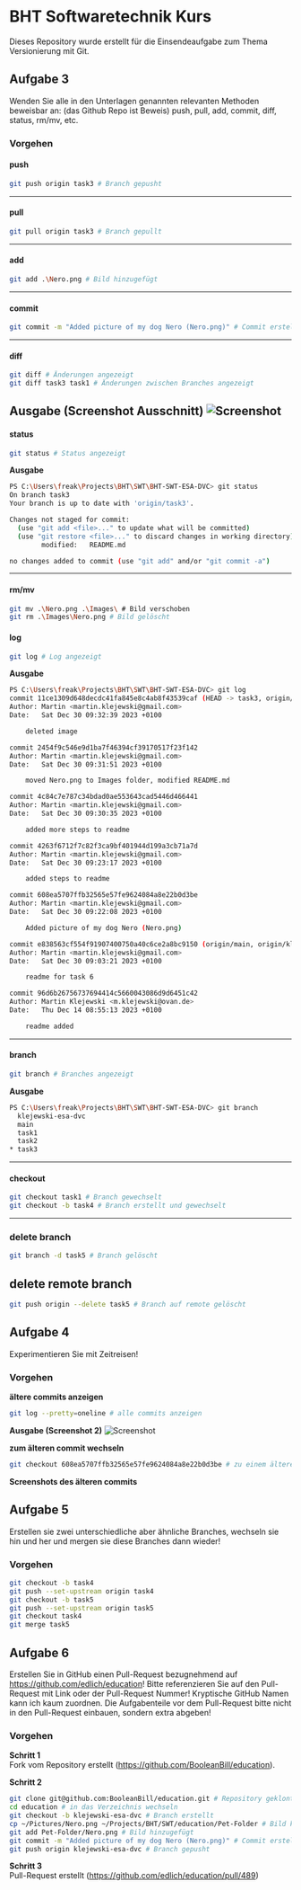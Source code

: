 # BHT Softwaretechnik Kurs

Dieses Repository wurde erstellt für die Einsendeaufgabe zum Thema Versionierung mit Git.

## Aufgabe 3
Wenden Sie alle in den Unterlagen genannten relevanten Methoden beweisbar an: (das Github Repo ist Beweis) push, pull, add, commit, diff, status, rm/mv, etc.

### Vorgehen
#### push
```bash
git push origin task3 # Branch gepusht
```
---
#### pull
```bash
git pull origin task3 # Branch gepullt
```
---
#### add
```bash
git add .\Nero.png # Bild hinzugefügt
```
---
#### commit
```bash
git commit -m "Added picture of my dog Nero (Nero.png)" # Commit erstellt
```
---
#### diff
```bash
git diff # Änderungen angezeigt
git diff task3 task1 # Änderungen zwischen Branches angezeigt
```
**Ausgabe (Screenshot Ausschnitt)**
![Screenshot](./Images/Screenshot-1.png)
---
#### status
```bash
git status # Status angezeigt
```
**Ausgabe**
```bash
PS C:\Users\freak\Projects\BHT\SWT\BHT-SWT-ESA-DVC> git status
On branch task3
Your branch is up to date with 'origin/task3'.

Changes not staged for commit:
  (use "git add <file>..." to update what will be committed)
  (use "git restore <file>..." to discard changes in working directory)
        modified:   README.md

no changes added to commit (use "git add" and/or "git commit -a")
``` 
---
#### rm/mv
```bash
git mv .\Nero.png .\Images\ # Bild verschoben
git rm .\Images\Nero.png # Bild gelöscht
```

#### log
```bash
git log # Log angezeigt
```
**Ausgabe**  
```bash
PS C:\Users\freak\Projects\BHT\SWT\BHT-SWT-ESA-DVC> git log
commit 11ce1309d648decdc41fa845e8c4ab8f43539caf (HEAD -> task3, origin/task3)
Author: Martin <martin.klejewski@gmail.com>
Date:   Sat Dec 30 09:32:39 2023 +0100

    deleted image

commit 2454f9c546e9d1ba7f46394cf39170517f23f142
Author: Martin <martin.klejewski@gmail.com>
Date:   Sat Dec 30 09:31:51 2023 +0100

    moved Nero.png to Images folder, modified README.md

commit 4c84c7e787c34bdad0ae553643cad5446d466441
Author: Martin <martin.klejewski@gmail.com>
Date:   Sat Dec 30 09:30:35 2023 +0100

    added more steps to readme

commit 4263f6712f7c82f3ca9bf401944d199a3cb71a7d
Author: Martin <martin.klejewski@gmail.com>
Date:   Sat Dec 30 09:23:17 2023 +0100

    added steps to readme

commit 608ea5707ffb32565e57fe9624084a8e22b0d3be
Author: Martin <martin.klejewski@gmail.com>
Date:   Sat Dec 30 09:22:08 2023 +0100

    Added picture of my dog Nero (Nero.png)

commit e838563cf554f91907400750a40c6ce2a8bc9150 (origin/main, origin/klejewski-esa-dvc, origin/HEAD, main, klejewski-esa-dvc)
Author: Martin <martin.klejewski@gmail.com>
Date:   Sat Dec 30 09:03:21 2023 +0100

    readme for task 6

commit 96d6b26756737694414c5660043086d9d6451c42
Author: Martin Klejewski <m.klejewski@ovan.de>
Date:   Thu Dec 14 08:55:13 2023 +0100

    readme added
``` 
---
#### branch
```bash
git branch # Branches angezeigt
```
**Ausgabe**
```bash
PS C:\Users\freak\Projects\BHT\SWT\BHT-SWT-ESA-DVC> git branch
  klejewski-esa-dvc
  main
  task1
  task2
* task3
```
---
#### checkout
```bash
git checkout task1 # Branch gewechselt
git checkout -b task4 # Branch erstellt und gewechselt
```
---

### delete branch
```bash
git branch -d task5 # Branch gelöscht
```

## delete remote branch
```bash
git push origin --delete task5 # Branch auf remote gelöscht
```

## Aufgabe 4
Experimentieren Sie mit Zeitreisen!


### Vorgehen
**ältere commits anzeigen**
```bash
git log --pretty=oneline # alle commits anzeigen
```
**Ausgabe (Screenshot 2)**
![Screenshot](./Images/Screenshot-2.png)

**zum älteren commit wechseln**
```bash
git checkout 608ea5707ffb32565e57fe9624084a8e22b0d3be # zu einem älteren commit wechseln
```

**Screenshots des älteren commits**

## Aufgabe 5
Erstellen sie zwei unterschiedliche aber ähnliche Branches, wechseln sie hin und her und mergen sie diese Branches dann wieder!  
### Vorgehen
```bash
git checkout -b task4
git push --set-upstream origin task4
git checkout -b task5
git push --set-upstream origin task5
git checkout task4
git merge task5
```

## Aufgabe 6
Erstellen Sie in GitHub einen Pull-Request bezugnehmend auf https://github.com/edlich/education! Bitte referenzieren Sie auf den Pull-Request mit Link oder der Pull-Request Nummer! Kryptische GitHub Namen kann ich kaum zuordnen. Die Aufgabenteile vor dem Pull-Request bitte nicht in den Pull-Request einbauen, sondern extra abgeben!


### Vorgehen
**Schritt 1**  
Fork vom Repository erstellt (https://github.com/BooleanBill/education). 

**Schritt 2**  
```bash
git clone git@github.com:BooleanBill/education.git # Repository geklont
cd education # in das Verzeichnis wechseln
git checkout -b klejewski-esa-dvc # Branch erstellt
cp ~/Pictures/Nero.png ~/Projects/BHT/SWT/education/Pet-Folder # Bild kopiert
git add Pet-Folder/Nero.png # Bild hinzugefügt
git commit -m "Added picture of my dog Nero (Nero.png)" # Commit erstellt
git push origin klejewski-esa-dvc # Branch gepusht
```

**Schritt 3**  
Pull-Request erstellt (https://github.com/edlich/education/pull/489)